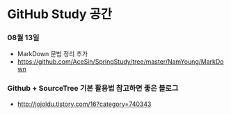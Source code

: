﻿GitHub Study 공간
============

### 08월 13일
* MarkDown 문법 정리 추가
* <https://github.com/AceSin/SpringStudy/tree/master/NamYoung/MarkDown>

### Github + SourceTree 기본 활용법 참고하면 좋은 블로그  
* <http://jojoldu.tistory.com/16?category=740343>
